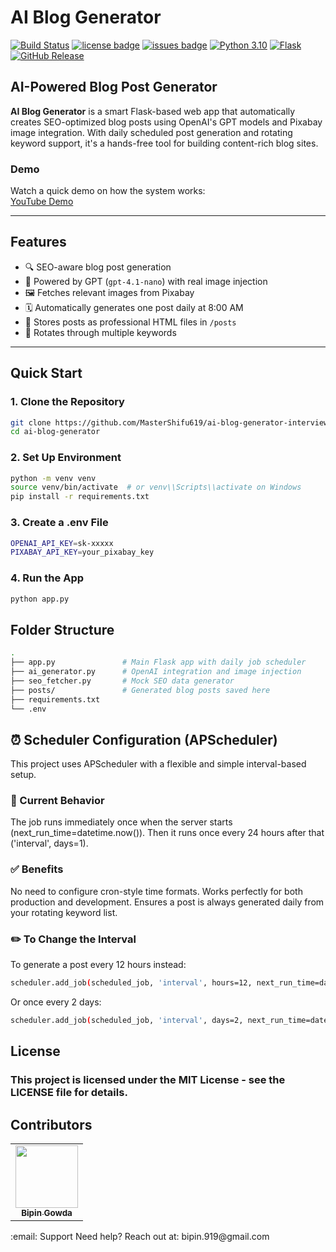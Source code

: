 # AI Blog Generator

[![Build Status](https://img.shields.io/badge/build-passing-brightgreen.svg)](https://github.com/MasterShifu619/ai-blog-generator-interview-bipin-gowda/actions)
[![license badge](https://img.shields.io/badge/License-MIT-green.svg)](LICENSE)
[![issues badge](https://img.shields.io/github/issues/MasterShifu619/ai-blog-generator-interview-bipin-gowda)](https://github.com/MasterShifu619/ai-blog-generator-interview-bipin-gowda/issues)
[![Python 3.10](https://img.shields.io/badge/python-3.10-blue.svg)](https://www.python.org/downloads/release/python-3100/)
[![Flask](https://img.shields.io/badge/flask-2.3-lightgrey.svg)](https://flask.palletsprojects.com/)
[![GitHub Release](https://img.shields.io/badge/release-v1.0.0-blue)](https://github.com/MasterShifu619/ai-blog-generator-interview-bipin-gowda/releases)

## AI-Powered Blog Post Generator

**AI Blog Generator** is a smart Flask-based web app that automatically creates SEO-optimized blog posts using OpenAI's GPT models and Pixabay image integration. With daily scheduled post generation and rotating keyword support, it's a hands-free tool for building content-rich blog sites.

### Demo

Watch a quick demo on how the system works:  
[YouTube Demo](https://www.youtube.com/watch?v=your_demo_link)

---

## Features

- 🔍 SEO-aware blog post generation
- 🧠 Powered by GPT (`gpt-4.1-nano`) with real image injection
- 🖼️ Fetches relevant images from Pixabay
- 🗓️ Automatically generates one post daily at 8:00 AM
- 📂 Stores posts as professional HTML files in `/posts`
- 🔁 Rotates through multiple keywords

---

## Quick Start

### 1. Clone the Repository

```bash
git clone https://github.com/MasterShifu619/ai-blog-generator-interview-bipin-gowda.git
cd ai-blog-generator
```

### 2. Set Up Environment

```bash
python -m venv venv
source venv/bin/activate  # or venv\\Scripts\\activate on Windows
pip install -r requirements.txt
```

### 3. Create a .env File

```bash
OPENAI_API_KEY=sk-xxxxx
PIXABAY_API_KEY=your_pixabay_key
```

### 4. Run the App

```bash
python app.py
```

## Folder Structure

```bash
.
├── app.py               # Main Flask app with daily job scheduler
├── ai_generator.py      # OpenAI integration and image injection
├── seo_fetcher.py       # Mock SEO data generator
├── posts/               # Generated blog posts saved here
├── requirements.txt
└── .env
```

## ⏰ Scheduler Configuration (APScheduler)
This project uses APScheduler with a flexible and simple interval-based setup.

### 🔁 Current Behavior
The job runs immediately once when the server starts (next_run_time=datetime.now()).
Then it runs once every 24 hours after that ('interval', days=1).

### ✅ Benefits
No need to configure cron-style time formats.
Works perfectly for both production and development.
Ensures a post is always generated daily from your rotating keyword list.

### ✏️ To Change the Interval
To generate a post every 12 hours instead:

```bash
scheduler.add_job(scheduled_job, 'interval', hours=12, next_run_time=datetime.now())
```

Or once every 2 days:

```bash
scheduler.add_job(scheduled_job, 'interval', days=2, next_run_time=datetime.now())
```

## License
### This project is licensed under the MIT License - see the LICENSE file for details.


## Contributors
<table> <tr> <td align="center"><a href="https://github.com/MasterShifu619"><img src="https://avatars.githubusercontent.com/u/112150278?v=4" width="100px;" alt=""/><br /><sub><b>Bipin Gowda</b></sub></a></td> </tr> </table>
:email: Support
Need help? Reach out at: bipin.919@gmail.com
